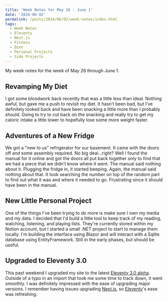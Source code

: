 ```yaml
---
title: 'Week Notes for May 26 - June 1'
date: '2024-06-02'
permalink: /posts/2024/06/02/week-notes/index.html
tags:
  - Week Notes
  - Eleventy
  - Next.js
  - Fitness
  - Diet
  - Personal Projects
  - Side Projects
---
```


My week notes for the week of May 26 through June 1.

## Revamping My Diet

I got some bloodwork back recently that was a little less than ideal. Nothing awful, but gave me a push to revisit my diet. It hasn’t been bad, but I’ve definitely looked back and have been snacking a little more than I probably should. Going to try to cut back on the snacking and really try to get my caloric intake a little lower to hopefully lose some more weight faster.

## Adventures of a New Fridge

We got a “new to us” refrigerator for our basement. It came with the doors off and some assembly required. No big deal…right? Well I found the manual for it online and got the doors all put back together only to find that we had a piece that we didn’t know where it went. The manual said nothing about it. Plugging the fridge in, it started beeping. Again, the manual said nothing about that. It took searching the number on top of the random part to find out what it was and where it needed to go. Frustrating since it should have been in the manual.

## New Little Personal Project

One of the things I've been trying to do more is make sure I own my media and my data. I decided that I'd build a little tool to keep track of my reading, watching, listening, and playing lists. They're currently stored within my Notion account, but I started a small .NET project to start to manage them locally. I'm building the interface using Blazor and will interact with a Sqlite database using EntityFramework. Still in the early phases, but should be useful.

## Upgraded to Eleventy 3.0

This past weekend I upgraded my site to the latest [Eleventy 3.0 alpha](https://www.11ty.dev/blog/canary-eleventy-v3/). Outside of a typo in an import that took me some time to track down, it went smoothly. I was definitely impressed with the ease of upgrading major versions. I remember having issues upgrading [Next.js](https://nextjs.org), so [Eleventy](https://www.11ty.dev)'s ease was refreshing.
